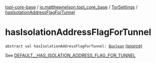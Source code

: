 [topl-core-base](../../index.md) / [io.matthewnelson.topl_core_base](../index.md) / [TorSettings](index.md) / [hasIsolationAddressFlagForTunnel](./has-isolation-address-flag-for-tunnel.md)

# hasIsolationAddressFlagForTunnel

`abstract val hasIsolationAddressFlagForTunnel: `[`Boolean`](https://kotlinlang.org/api/latest/jvm/stdlib/kotlin/-boolean/index.html) [(source)](https://github.com/05nelsonm/TorOnionProxyLibrary-Android/blob/master/topl-core-base/src/main/java/io/matthewnelson/topl_core_base/TorSettings.kt#L312)

See [DEFAULT__HAS_ISOLATION_ADDRESS_FLAG_FOR_TUNNEL](-d-e-f-a-u-l-t__-h-a-s_-i-s-o-l-a-t-i-o-n_-a-d-d-r-e-s-s_-f-l-a-g_-f-o-r_-t-u-n-n-e-l.md)

